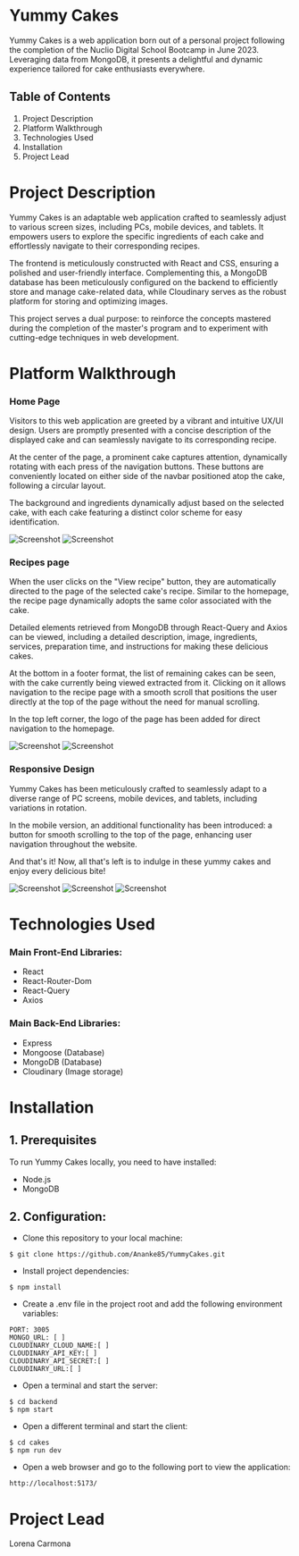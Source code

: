 # Yummy Cakes
Yummy Cakes is a web application born out of a personal project following the completion of the Nuclio Digital School Bootcamp in June 2023. Leveraging data from MongoDB, it presents a delightful and dynamic experience tailored for cake enthusiasts everywhere.

## Table of Contents

1. Project Description
2. Platform Walkthrough
3. Technologies Used
4. Installation
5. Project Lead
   
# Project Description
Yummy Cakes is an adaptable web application crafted to seamlessly adjust to various screen sizes, including PCs, mobile devices, and tablets. It empowers users to explore the specific ingredients of each cake and effortlessly navigate to their corresponding recipes.

The frontend is meticulously constructed with React and CSS, ensuring a polished and user-friendly interface. Complementing this, a MongoDB database has been meticulously configured on the backend to efficiently store and manage cake-related data, while Cloudinary serves as the robust platform for storing and optimizing images.

This project serves a dual purpose: to reinforce the concepts mastered during the completion of the master's program and to experiment with cutting-edge techniques in web development.

 

# Platform Walkthrough

### Home Page
Visitors to this web application are greeted by a vibrant and intuitive UX/UI design. Users are promptly presented with a concise description of the displayed cake and can seamlessly navigate to its corresponding recipe.

At the center of the page, a prominent cake captures attention, dynamically rotating with each press of the navigation buttons. These buttons are conveniently located on either side of the navbar positioned atop the cake, following a circular layout.

The background and ingredients dynamically adjust based on the selected cake, with each cake featuring a distinct color scheme for easy identification.


![Screenshot](./screenshots/screenshot_01.png)
![Screenshot](./screenshots/screenshot_02.png)


### Recipes page
When the user clicks on the "View recipe" button, they are automatically directed to the page of the selected cake's recipe. Similar to the homepage, the recipe page dynamically adopts the same color associated with the cake.

Detailed elements retrieved from MongoDB through React-Query and Axios can be viewed, including a detailed description, image, ingredients, services, preparation time, and instructions for making these delicious cakes.

At the bottom in a footer format, the list of remaining cakes can be seen, with the cake currently being viewed extracted from it. Clicking on it allows navigation to the recipe page with a smooth scroll that positions the user directly at the top of the page without the need for manual scrolling.

In the top left corner, the logo of the page has been added for direct navigation to the homepage.

![Screenshot](./screenshots/screenshot_03.png)
![Screenshot](./screenshots/screenshot_04.png)

### Responsive Design

Yummy Cakes has been meticulously crafted to seamlessly adapt to a diverse range of PC screens, mobile devices, and tablets, including variations in rotation.

In the mobile version, an additional functionality has been introduced: a button for smooth scrolling to the top of the page, enhancing user navigation throughout the website.

And that's it!
Now, all that's left is to indulge in these yummy cakes and enjoy every delicious bite!

![Screenshot](./screenshots/screenshot_05.png)
![Screenshot](./screenshots/screenshot_06.png)
![Screenshot](./screenshots/screenshot_07.png)

# Technologies Used
### Main Front-End Libraries:

* React
* React-Router-Dom
* React-Query
* Axios

### Main Back-End Libraries:

* Express
* Mongoose (Database)
* MongoDB (Database)
* Cloudinary (Image storage)

# Installation
## 1. Prerequisites

To run Yummy Cakes locally, you need to have installed:
* Node.js
* MongoDB

## 2. Configuration:

* Clone this repository to your local machine:
````
$ git clone https://github.com/Ananke85/YummyCakes.git
````
* Install project dependencies:
```
$ npm install
````
* Create a .env file in the project root and add the following environment variables:
```
PORT: 3005
MONGO_URL: [ ]
CLOUDINARY_CLOUD_NAME:[ ]
CLOUDINARY_API_KEY:[ ]
CLOUDINARY_API_SECRET:[ ]
CLOUDINARY_URL:[ ]

````
* Open a terminal and start the server:
```
$ cd backend
$ npm start
````
* Open a different terminal and start the client:
```
$ cd cakes
$ npm run dev
````
* Open a web browser and go to the following port to view the application:
```
http://localhost:5173/
```

# Project Lead
Lorena Carmona
